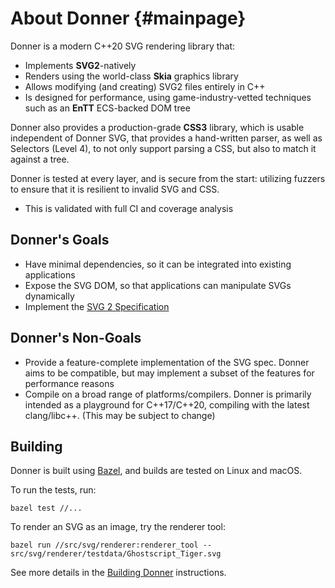 # About Donner {#mainpage}

Donner is a modern C++20 SVG rendering library that:
- Implements **SVG2**-natively
- Renders using the world-class **Skia** graphics library
- Allows modifying (and creating) SVG2 files entirely in C++
- Is designed for performance, using game-industry-vetted techniques such as an **EnTT** ECS-backed DOM tree

Donner also provides a production-grade **CSS3** library, which is usable independent of Donner SVG, that provides a hand-written parser, as well as Selectors (Level 4), to not only support parsing a CSS, but also to match it against a tree.

Donner is tested at every layer, and is secure from the start: utilizing fuzzers to ensure that it is resilient to invalid SVG and CSS.
- This is validated with full CI and coverage analysis

## Donner's Goals

- Have minimal dependencies, so it can be integrated into existing applications
- Expose the SVG DOM, so that applications can manipulate SVGs dynamically
- Implement the [SVG 2 Specification](https://www.w3.org/TR/SVG/)

## Donner's Non-Goals

- Provide a feature-complete implementation of the SVG spec. Donner aims to be compatible, but may implement a subset of the features for performance reasons
- Compile on a broad range of platforms/compilers. Donner is primarily intended as a playground for C++17/C++20, compiling with the latest clang/libc++. (This may be subject to change)

## Building

Donner is built using [Bazel](https://bazel.build/), and builds are tested on Linux and macOS.

To run the tests, run:
```
bazel test //...
```

To render an SVG as an image, try the renderer tool:
```
bazel run //src/svg/renderer:renderer_tool -- src/svg/renderer/testdata/Ghostscript_Tiger.svg
```

See more details in the [Building Donner](internal/building.md) instructions.
